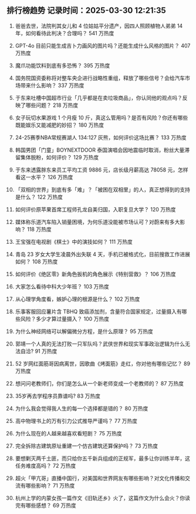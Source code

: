 
## 排行榜趋势 记录时间：2025-03-30 12:21:35
  
  1. 爸爸去世，法院判其女儿和 4 位姑姑平分遗产，因四人照顾植物人弟弟 14 年，如何看待此判决？合理吗？ 541 万热度
    
  2. GPT-4o 目前只能生成吉卜力画风的图片吗？还能生成什么风格的图片？ 407 万热度
    
  3. 魔爪功能饮料到底有多恐怖？ 395 万热度
    
  4. 国务院国资委称将对整车央企进行战略性重组，释放了哪些信号？会给汽车市场带来什么影响？ 337 万热度
    
  5. 于东来吐槽中国超市行业「几乎都是在卖垃圾商品」，你认同他的观点吗？反映了哪些问题？ 218 万热度
    
  6. 女子玩切水果游戏 1 个月瘦 10 斤，真这么管用吗？是否有风险？你还有哪些既能娱乐又能减肥的妙招？ 180 万热度
    
  7. 24-25赛季NBA常规赛湖人 134:127 灰熊，如何评价这场比赛？ 133 万热度
    
  8. 韩国男团「门童」BOYNEXTDOOR 泰国演唱会因地震临时取消，粉丝大量滞留集体脱粉，如何评价？ 129 万热度
    
  9. 于东来透露胖东来员工平均工资 9886 元，店长级月薪高达 78058 元，怎样看这一水平？ 126 万热度
    
  10. 「双相的世界」到底有多「难」？「被困在双相里」的人，真正想得到的支持是什么？ 122 万热度
    
  11. 如何评价原苹果首席工程师孔龙自美归国，入职复旦大学？ 120 万热度
    
  12. 媒体称乐道汽车陷入销量困境，为何乐道没能被市场认可？对蔚来有多大影响？ 118 万热度
    
  13. 王宝强在电视剧《棋士》中的演技如何？ 111 万热度
    
  14. 青岛 23 岁女大学生凌晨外出失联 4 天，手机已被格式化，目前搜救工作进展如何？ 108 万热度
    
  15. 如何评价《绝区零》新角色扳机的角色展示《特别营救》？ 106 万热度
    
  16. 大家怎么看待中科大少年班？ 103 万热度
    
  17. 从心理学角度看，嫉妒心理的根源是什么？ 102 万热度
    
  18. 乐事客服回应薯片含 TBHQ 致癌添加剂，含量符合国家规定，过量摄入有哪些风险？多少才算过量摄入？ 100 万热度
    
  19. 为什么神经网络可以解偏微分方程，是什么原理？ 95 万热度
    
  20. 郭靖一个人真的无法打败一只军队吗？武侠世界和现实军事政治逻辑为什么无法自洽? 91 万热度
    
  21. 52 岁网红面筋哥因病离世，因歌曲《烤面筋》走红，你对他有哪些记忆？ 89 万热度
    
  22. 想问问老教师们，你们是怎么从一个新老师变成一个老教师的？ 87 万热度
    
  23. 35岁再去学程序员靠谱吗? 83 万热度
    
  24. 为什么我会觉得我人生的每一个选择都是错的？ 80 万热度
    
  25. 高中物理书上的万有引力公式推导严谨吗？ 77 万热度
    
  26. 为什么现在的人越来越喜欢看短剧？ 75 万热度
    
  27. 完全拆除古建筑原址重建一个仿古建筑还算保护吗？ 73 万热度
    
  28. 要想剿灭两千土匪，而只给你五千新兵组成的正规军，最多让你训练半年，这任务难度高吗？ 72 万热度
    
  29. 超火「甲亢哥」直播中国行，对美国和世界网友有哪些影响？对文化传播和交流有哪些影响？ 71 万热度
    
  30. 杭州上学的内蒙女孩一篇作文《旧轨还乡》火了，这篇作文为什么会火？你读完有哪些感想？ 69 万热度
    